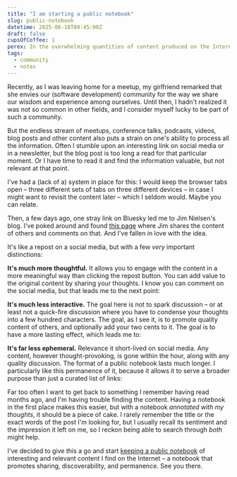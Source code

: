 ```yaml
---
title: "I am starting a public notebook"
slug: public-notebook
datetime: 2025-06-18T09:45:00Z
draft: false
cupsOfCoffee: 1
perex: In the overwhelming quantities of content produced on the Internet each day, I sometimes stumble upon something noteworthy. From this point forward, I am going to take notes in public.
tags:
  - community
  - notes
---
```

Recently, as I was leaving home for a meetup, my girlfriend remarked that she envies our (software development) community for the way we share our wisdom and experience among ourselves. Until then, I hadn't realized it was not so common in other fields, and I consider myself lucky to be part of such a community.

But the endless stream of meetups, conference talks, podcasts, videos, blog posts and other content also puts a strain on one's ability to process all the information. Often I stumble upon an interesting link on social media or in a newsletter, but the blog post is too long a read for that particular moment. Or I have time to read it and find the information valuable, but not relevant at that point.

I've had a (lack of a) system in place for this: I would keep the browser tabs open – three different sets of tabs on three different devices – in case I might want to revisit the content later – which I seldom would. Maybe you can relate.

Then, a few days ago, one stray link on Bluesky led me to Jim Nielsen's blog. I've poked around and found [this page](https://notes.jim-nielsen.com/) where Jim shares the content of others and comments on that. And I've fallen in love with the idea.

It's like a repost on a social media, but with a few _very_ important distinctions:

**It's much more thoughtful.** It allows you to engage with the content in a more meaningful way than clicking the repost button. You can add value to the original content by sharing your thoughts. I know you can comment on the social media, but that leads me to the next point:

**It's much less interactive.** The goal here is not to spark discussion – or at least not a quick-fire discussion where you have to condense your thoughts into a few hundred characters. The goal, as I see it, is to promote quality content of others, and optionally add your two cents to it. The goal is to have a more lasting effect, which leads me to:

**It's far less ephemeral.** Relevance it short-lived on social media. Any content, however thought-provoking, is gone within the hour, along with any quality discussion. The format of a public notebook lasts much longer. I particularly like this permanence of it, because it allows it to serve a broader purpose than just a curated list of links:

Far too often I want to get back to something I remember having read months ago, and I'm having trouble finding the content. Having a notebook in the first place makes this easier, but with a notebook _annotated with my thoughts_, it should be a piece of cake. I rarely remember the title or the exact words of the post I'm looking for, but I usually recall its sentiment and the impression it left on me, so I reckon being able to search through _both_ might help.

I've decided to give this a go and start [keeping a public notebook](/notes) of interesting and relevant content I find on the Internet – a notebook that promotes sharing, discoverability, and permanence. See you there.
